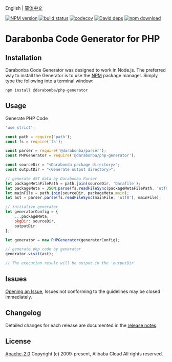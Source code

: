 English | [简体中文](/README-zh-CN.md)

[![NPM version][npm-image]][npm-url]
[![build status][travis-image]][travis-url]
[![codecov][cov-image]][cov-url]
[![David deps][david-image]][david-url]
[![npm download][download-image]][download-url]

[npm-image]: https://img.shields.io/npm/v/@darabonba/php-generator.svg?style=flat-square
[npm-url]: https://npmjs.org/package/@darabonba/php-generator
[travis-image]: https://img.shields.io/travis/aliyun/darabonba-php-generator.svg?style=flat-square
[travis-url]: https://travis-ci.org/aliyun/darabonba-php-generator
[cov-image]: https://codecov.io/gh/aliyun/darabonba-php-generator/branch/master/graph/badge.svg
[cov-url]: https://codecov.io/gh/aliyun/darabonba-php-generator
[david-image]: https://img.shields.io/david/aliyun/darabonba-php-generator.svg?style=flat-square
[david-url]: https://david-dm.org/aliyun/darabonba-php-generator
[download-image]: https://img.shields.io/npm/dm/@darabonba/php-generator.svg?style=flat-square
[download-url]: https://npmjs.org/package/@darabonba/php-generator

# Darabonba Code Generator for PHP

## Installation

Darabonba Code Generator was designed to work in Node.js. The preferred way to install the Generator is to use the [NPM](https://www.npmjs.com/) package manager. Simply type the following into a terminal window:

```shell
npm install @darabonba/php-generator
```

## Usage

Generate PHP Code

```javascript
'use strict';

const path = require('path');
const fs = require('fs');

const parser = require('@darabonba/parser');
const PHPGenerator = require('@darabonba/php-generator');

const sourceDir = "<Darabonda package directory>";
const outputDir = "<Generate output directory>";

// generate AST data by Darabonba Parser
let packageMetaFilePath = path.join(sourceDir, 'Darafile');
let packageMeta = JSON.parse(fs.readFileSync(packageMetaFilePath, 'utf8'));
let mainFile = path.join(sourceDir, packageMeta.main);
let ast = parser.parse(fs.readFileSync(mainFile, 'utf8'), mainFile);

// initialize generator
let generatorConfig = {
    ...packageMeta,
    pkgDir: sourceDir,
    outputDir
};

let generator = new PHPGenerator(generatorConfig);

// generate php code by generator
generator.visit(ast);

// The execution result will be output in the 'outputDir'
```

## Issues

[Opening an Issue](https://github.com/aliyun/darabonba-php-generator/issues/new/choose), Issues not conforming to the guidelines may be closed immediately.

## Changelog

Detailed changes for each release are documented in the [release notes](/CHANGELOG.md).

## License

[Apache-2.0](/LICENSE)
Copyright (c) 2009-present, Alibaba Cloud All rights reserved.
